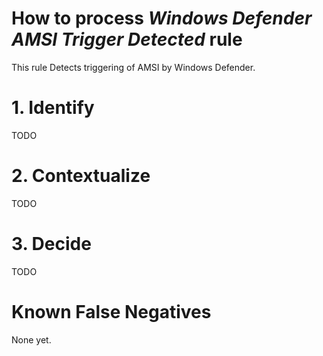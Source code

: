 # How to process *Windows Defender AMSI Trigger Detected* rule
This rule Detects triggering of AMSI by Windows Defender.

# 1. Identify
TODO

# 2. Contextualize
TODO

# 3. Decide
TODO

# Known False Negatives
None yet.
